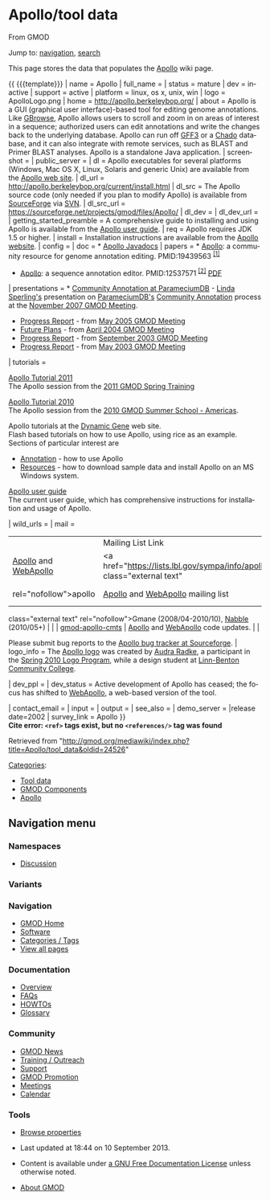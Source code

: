 <div id="mw-page-base" class="noprint">

</div>

<div id="mw-head-base" class="noprint">

</div>

<div id="content" class="mw-body" role="main">

<span id="top"></span>

<div id="mw-js-message" style="display:none;">

</div>



# <span dir="auto">Apollo/tool data</span>

<div id="bodyContent">

<div id="siteSub">

From GMOD

</div>

<div id="contentSub">

</div>

<div id="jump-to-nav" class="mw-jump">

Jump to: [navigation](#mw-navigation), [search](#p-search)

</div>

<div id="mw-content-text" class="mw-content-ltr" lang="en" dir="ltr">

  
This page stores the data that populates the
[Apollo](../Apollo.1 "Apollo") wiki page.

  
{{ {{{template}}} \| name = Apollo \| full_name = \| status = mature \|
dev = inactive \| support = active \| platform = linux, os x, unix, win
\| logo = ApolloLogo.png \| home =
<a href="http://apollo.berkeleybop.org/" class="external free"
rel="nofollow">http://apollo.berkeleybop.org/</a> \| about = Apollo is a
GUI (graphical user interface)-based tool for editing genome
annotations. Like [GBrowse](../GBrowse.1 "GBrowse"), Apollo allows users
to scroll and zoom in on areas of interest in a sequence; authorized
users can edit annotations and write the changes back to the underlying
database. Apollo can run off [GFF3](../GFF3 "GFF3") or a
<a href="../Chado" class="mw-redirect" title="Chado">Chado</a> database,
and it can also integrate with remote services, such as BLAST and Primer
BLAST analyses. Apollo is a standalone Java application. \| screenshot =
\| public_server = \| dl = Apollo executables for several platforms
(Windows, Mac OS X, Linux, Solaris and generic Unix) are available from
the <a href="http://apollo.berkeleybop.org/current/index.html"
class="external text" rel="nofollow">Apollo web site</a>. \| dl_url =
<a href="http://apollo.berkeleybop.org/current/install.html"
class="external free"
rel="nofollow">http://apollo.berkeleybop.org/current/install.html</a> \|
dl_src = The Apollo source code (only needed if you plan to modify
Apollo) is available from
<a href="http://gmod.svn.sourceforge.net/viewvc/gmod/apollo"
class="external text" rel="nofollow">SourceForge</a> via
<a href="../SVN" class="mw-redirect" title="SVN">SVN</a>. \| dl_src_url
= <a href="https://sourceforge.net/projects/gmod/files/Apollo/"
class="external free"
rel="nofollow">https://sourceforge.net/projects/gmod/files/Apollo/</a>
\| dl_dev = \| dl_dev_url = \| getting_started_preamble = A
comprehensive guide to installing and using Apollo is available from the
<a href="http://apollo.berkeleybop.org/current/userguide.html"
class="external text" rel="nofollow">Apollo user guide</a>. \| req =
Apollo requires JDK 1.5 or higher. \| install = Installation
instructions are available from the
<a href="http://apollo.berkeleybop.org/current/install.html"
class="external text" rel="nofollow">Apollo website</a>. \| config = \|
doc = \* <a href="http://apollo.berkeleybop.org/current/javadoc/"
class="external text" rel="nofollow">Apollo Javadocs</a> \| papers = \*
[Apollo](../Apollo.1 "Apollo"): a community resource for genome
annotation editing. <span class="Z3988"
title="ctx_ver=Z39.88-2004&amp;rft_val_fmt=info%3Aofi%2Ffmt%3Akev%3Amtx%3Ajournal&amp;rfr_id=info%3Asid%2Focoins.info%3Agenerator&amp;rft.genre=article&amp;rft_id=info%3Apmid%2F19439563">PMID:19439563</span>
<sup>[\[1\]](#cite_note-PMID:19439563-1)</sup>

- [Apollo](../Apollo.1 "Apollo"): a sequence annotation editor.
  <span class="Z3988"
  title="ctx_ver=Z39.88-2004&amp;rft_val_fmt=info%3Aofi%2Ffmt%3Akev%3Amtx%3Ajournal&amp;rfr_id=info%3Asid%2Focoins.info%3Agenerator&amp;rft.genre=article&amp;rft_id=info%3Apmid%2F12537571">PMID:12537571</span>
  <sup>[\[2\]](#cite_note-PMID:12537571-2)</sup>
  <a href="../../mediawiki/images/c/c2/Gb-2002-3-12-research0082.pdf"
  class="internal" title="Gb-2002-3-12-research0082.pdf">PDF</a>

\| presentations = \*
<a href="../../mediawiki/images/a/ac/CommunityAnnotationNov2007.pdf"
class="internal" title="CommunityAnnotationNov2007.pdf">Community
Annotation at ParameciumDB</a> - [Linda
Sperling's](../User:Sperling "User:Sperling") presentation on
[ParameciumDB's](../ParameciumDB "ParameciumDB") [Community
Annotation](../Category:Community_Annotation "Category:Community Annotation")
process at the [November 2007 GMOD
Meeting](../November_2007_GMOD_Meeting "November 2007 GMOD Meeting").

- <a href="../../mediawiki/images/4/4c/Apollo.ppt" class="internal"
  title="Apollo.ppt">Progress Report</a> - from [May 2005 GMOD
  Meeting](../May_2005_GMOD_Meeting "May 2005 GMOD Meeting")
- <a href="../../mediawiki/images/c/cb/Harris_040527.ppt" class="internal"
  title="Harris 040527.ppt">Future Plans</a> - from [April 2004 GMOD
  Meeting](../April_2004_GMOD_Meeting "April 2004 GMOD Meeting")
- <a href="../../mediawiki/images/e/ed/Apollo.GMOD.ppt" class="internal"
  title="Apollo.GMOD.ppt">Progress Report</a> - from [September 2003
  GMOD
  Meeting](../September_2003_GMOD_Meeting "September 2003 GMOD Meeting")
- <a href="../../mediawiki/images/a/a4/Apollo.GMOD.May2003.ppt"
  class="internal" title="Apollo.GMOD.May2003.ppt">Progress Report</a> -
  from [May 2003 GMOD
  Meeting](../May_2003_GMOD_Meeting "May 2003 GMOD Meeting")

\| tutorials =

[Apollo Tutorial 2011](../Apollo_Tutorial_2011 "Apollo Tutorial 2011")  
The Apollo session from the [2011 GMOD Spring
Training](../2011_GMOD_Spring_Training "2011 GMOD Spring Training")

[Apollo Tutorial 2010](../Apollo_Tutorial_2010 "Apollo Tutorial 2010")  
The Apollo session from the [2010 GMOD Summer School -
Americas](../2010_GMOD_Summer_School_-_Americas "2010 GMOD Summer School - Americas").

Apollo tutorials at the <a href="http://dynamicgene.dnalc.org" class="external text"
rel="nofollow">Dynamic Gene</a> web site.  
Flash based tutorials on how to use Apollo, using rice as an example.
Sections of particular interest are

- <a href="http://dynamicgene.dnalc.org/annotation/annotation.html"
  class="external text" rel="nofollow">Annotation</a> - how to use
  Apollo
- <a href="http://dynamicgene.dnalc.org/resources/resources.html"
  class="external text" rel="nofollow">Resources</a> - how to download
  sample data and install Apollo on an MS Windows system.

<!-- -->

<a href="http://apollo.berkeleybop.org/current/userguide.html"
class="external text" rel="nofollow">Apollo user guide</a>  
The current user guide, which has comprehensive instructions for
installation and usage of Apollo.

\| wild_urls = \| mail =

|  |  |  |  |
|----|----|----|----|
|  | Mailing List Link | Description | Archive(s) |
| [Apollo](../Apollo.1 "Apollo") and [WebApollo](../WebApollo.1 "WebApollo") | <a href="https://lists.lbl.gov/sympa/info/apollo" class="external text"
rel="nofollow">apollo</a> | [Apollo](../Apollo.1 "Apollo") and [WebApollo](../WebApollo.1 "WebApollo") mailing list | <a href="http://dir.gmane.org/gmane.science.biology.gmod.apollo"
class="external text" rel="nofollow">Gmane</a> (2008/04-2010/10), <a href="http://gmod.827538.n3.nabble.com/Apollo-f815553.html"
class="external text" rel="nofollow">Nabble</a> (2010/05+) |
|  | <a href="https://lists.sourceforge.net/lists/listinfo/gmod-apollo-cmts"
class="external text" rel="nofollow">gmod-apollo-cmts</a> | [Apollo](../Apollo.1 "Apollo") and [WebApollo](../WebApollo.1 "WebApollo") code updates. |  |

Please submit bug reports to the <a
href="http://sourceforge.net/tracker/?atid=462763&amp;group_id=27707&amp;func=browse"
class="external text" rel="nofollow">Apollo bug tracker at
Sourceforge</a>. \| logo_info = The [Apollo
logo](../File:ApolloLogo.png "File:ApolloLogo.png") was created by
<a href="mailto:audra.radke@gmail.com" class="external text"
rel="nofollow">Audra Radke</a>, a participant in the [Spring 2010 Logo
Program](../Spring_2010_Logo_Program "Spring 2010 Logo Program"), while
a design student at
<a href="http://www.linnbenton.edu" class="external text"
rel="nofollow">Linn-Benton Community College</a>.

\| dev_ppl = \| dev_status = Active development of Apollo has ceased;
the focus has shifted to [WebApollo](../WebApollo.1 "WebApollo"), a
web-based version of the tool.

\| contact_email = \| input = \| output = \| see_also = \| demo_server =
\|release date=2002 \| survey_link = Apollo }}  
**Cite error: `<ref>` tags exist, but no `<references/>` tag was found**

</div>

<div class="printfooter">

Retrieved from
"<http://gmod.org/mediawiki/index.php?title=Apollo/tool_data&oldid=24526>"

</div>

<div id="catlinks" class="catlinks">

<div id="mw-normal-catlinks" class="mw-normal-catlinks">

[Categories](../Special:Categories "Special:Categories"):

- [Tool data](../Category:Tool_data "Category:Tool data")
- [GMOD
  Components](../Category:GMOD_Components "Category:GMOD Components")
- [Apollo](../Category:Apollo "Category:Apollo")

</div>

</div>

<div class="visualClear">

</div>

</div>

</div>

<div id="mw-navigation">

## Navigation menu

<div id="mw-head">



<div id="left-navigation">

<div id="p-namespaces" class="vectorTabs" role="navigation"
aria-labelledby="p-namespaces-label">

### Namespaces


- <span id="ca-talk"><a
  href="http://gmod.org/mediawiki/index.php?title=Talk:Apollo/tool_data&amp;action=edit&amp;redlink=1"
  accesskey="t"
  title="Discussion about the content page [t]">Discussion</a></span>

</div>

<div id="p-variants" class="vectorMenu emptyPortlet" role="navigation"
aria-labelledby="p-variants-label">

### 

### Variants[](#)

<div class="menu">

</div>

</div>

</div>





</div>

</div>

</div>

<div id="mw-panel">

<div id="p-logo" role="banner">

<a href="../Main_Page"
style="background-image: url(../../images/GMOD-cogs.png);"
title="Visit the main page"></a>

</div>

<div id="p-Navigation" class="portal" role="navigation"
aria-labelledby="p-Navigation-label">

### Navigation

<div class="body">

- <span id="n-GMOD-Home">[GMOD Home](../Main_Page)</span>
- <span id="n-Software">[Software](../GMOD_Components)</span>
- <span id="n-Categories-.2F-Tags">[Categories /
  Tags](../Categories)</span>
- <span id="n-View-all-pages">[View all
  pages](../Special:AllPages)</span>

</div>

</div>

<div id="p-Documentation" class="portal" role="navigation"
aria-labelledby="p-Documentation-label">

### Documentation

<div class="body">

- <span id="n-Overview">[Overview](../Overview)</span>
- <span id="n-FAQs">[FAQs](../Category:FAQ)</span>
- <span id="n-HOWTOs">[HOWTOs](../Category:HOWTO)</span>
- <span id="n-Glossary">[Glossary](../Glossary)</span>

</div>

</div>

<div id="p-Community" class="portal" role="navigation"
aria-labelledby="p-Community-label">

### Community

<div class="body">

- <span id="n-GMOD-News">[GMOD News](../GMOD_News)</span>
- <span id="n-Training-.2F-Outreach">[Training /
  Outreach](../Training_and_Outreach)</span>
- <span id="n-Support">[Support](../Support)</span>
- <span id="n-GMOD-Promotion">[GMOD Promotion](../GMOD_Promotion)</span>
- <span id="n-Meetings">[Meetings](../Meetings)</span>
- <span id="n-Calendar">[Calendar](../Calendar)</span>

</div>

</div>

<div id="p-tb" class="portal" role="navigation"
aria-labelledby="p-tb-label">

### Tools

<div class="body">


- <span id="t-smwbrowselink"><a href="../Special:Browse/Apollo-2Ftool_data" rel="smw-browse">Browse
  properties</a></span>


</div>

</div>

</div>

</div>

<div id="footer" role="contentinfo">

- <span id="footer-info-lastmod">Last updated at 18:44 on 10 September
  2013.</span>
<!-- - <span id="footer-info-viewcount">34,996 page views.</span> -->
- <span id="footer-info-copyright">Content is available under
  <a href="http://www.gnu.org/licenses/fdl-1.3.html" class="external"
  rel="nofollow">a GNU Free Documentation License</a> unless otherwise
  noted.</span>

<!-- -->

- <span id="footer-places-about">[About
  GMOD](../GMOD:About "GMOD:About")</span>

<!-- -->






</div>
